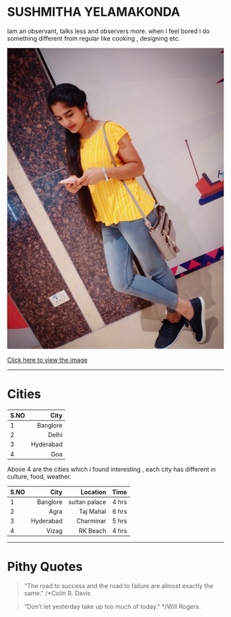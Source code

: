 # SUSHMITHA YELAMAKONDA

  Iam an observant, talks less and observers more. when i feel bored i do something different from regular like cooking , designing etc.

  ![Iam](sush.jpg)


  [Click here to view the image](/sush.jpg)


___________________________________________________________
#  Cities  

 
| S.NO|  City      |
|----|--------------:|
| 1  |   Banglore    |
| 2  |    Delhi      |
| 3  |   Hyderabad   |
| 4  |    Goa        |

  Above 4 are the cities which i found interesting , each city has different in culture, food, weather.

|S.NO|     City     |  Location   |    Time  |
|-----|--------------:|-------------:|----------:|
| 1   |   Banglore    | sultan palace|   4 hrs   |
| 2   |    Agra       |  Taj Mahal   |   6 hrs   |
| 3   |   Hyderabad   |  Charminar   |   5 hrs   |
| 4   |    Vizag      |   RK Beach   |   4 hrs   |

_________________________________________________________________
# Pithy Quotes 

>"The road to success and the road to failure are almost exactly the same." /*Colin R. Davis

>“Don’t let yesterday take up too much of today.”  */Will Rogers.










